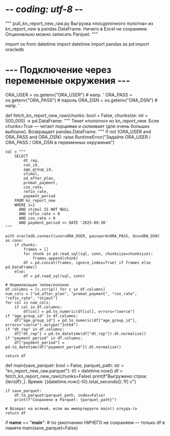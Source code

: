 # -*- coding: utf-8 -*-
"""
pull_kn_report_new_raw.py
Выгрузка «посделочного полотна» из kn_report_new в pandas DataFrame.
Ничего в Excel не сохраняем. Опционально можно записать Parquet.
"""

import os
from datetime import datetime
import pandas as pd
import oracledb

# --- Подключение через переменные окружения ---
ORA_USER = os.getenv("ORA_USER")   # напр. '
ORA_PASS = os.getenv("ORA_PASS")   # пароль
ORA_DSN  = os.getenv("ORA_DSN")    # напр. '


def fetch_kn_report_new_raw(chunks: bool = False,
                            chunksize: int = 500_000) -> pd.DataFrame:
    """
    Тянет «полотно» из kn_report_new.
    Если chunks=True — читает порциями и склеивает (для очень больших выборок).
    Возвращает pandas.DataFrame.
    """
    if not (ORA_USER and ORA_PASS and ORA_DSN):
        raise RuntimeError("Задайте ORA_USER / ORA_PASS / ORA_DSN в переменных окружения")

    sql = """
        SELECT
            dt_rep,
            con_id,
            age_group_id,
            stimul,
            od_after_plan,
            premat_payment,
            con_rate,
            refin_rate,
            payment_period
        FROM kn_report_new
        WHERE 1=1
          AND stimul IS NOT NULL
          AND refin_rate > 0
          AND con_rate > 0
          AND payment_period <> DATE '2025-09-30'
    """

    with oracledb.connect(user=ORA_USER, password=ORA_PASS, dsn=ORA_DSN) as conn:
        if chunks:
            frames = []
            for chunk in pd.read_sql(sql, conn, chunksize=chunksize):
                frames.append(chunk)
            df = pd.concat(frames, ignore_index=True) if frames else pd.DataFrame()
        else:
            df = pd.read_sql(sql, conn)

    # Нормализация типов/колонок
    df.columns = [c.strip() for c in df.columns]
    num_cols = ["od_after_plan", "premat_payment", "con_rate", "refin_rate", "stimul"]
    for col in num_cols:
        if col in df.columns:
            df[col] = pd.to_numeric(df[col], errors="coerce")
    if "age_group_id" in df.columns:
        df["age_group_id"] = pd.to_numeric(df["age_group_id"], errors="coerce").astype("Int64")
    if "dt_rep" in df.columns:
        df["dt_rep"] = pd.to_datetime(df["dt_rep"]).dt.normalize()
    if "payment_period" in df.columns:
        df["payment_period"] = pd.to_datetime(df["payment_period"]).dt.normalize()

    return df


def main(save_parquet: bool = False, parquet_path: str = "kn_report_new_raw.parquet"):
    t0 = datetime.now()
    df = fetch_kn_report_new_raw(chunks=False)
    print(f"Выгружено строк: {len(df):,}. Время: {(datetime.now()-t0).total_seconds():.1f} c")

    if save_parquet:
        df.to_parquet(parquet_path, index=False)
        print(f"Сохранено в Parquet: {parquet_path}")

    # Возврат на всякий, если вы импортируете main() откуда-то
    return df


if __name__ == "__main__":
    # по умолчанию НИЧЕГО не сохраняем — только df в памяти
    main(save_parquet=False)
